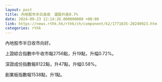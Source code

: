 ```yaml
---
layout: post
title: 內地股市半日高收　滬股升逾0.7%
date: 2024-09-23 12:14:26.000000000 +08:00
link: https://news.rthk.hk/rthk/ch/component/k2/1771635-20240923.htm
categories: rthk
---
```


內地股市半日收市向好。

上證綜合指數中午收市報2756點，升19點，升幅0.72%。

深證成份指數報8122點，升47點，升幅0.58%。

創業板指數報1538點，升1點。
